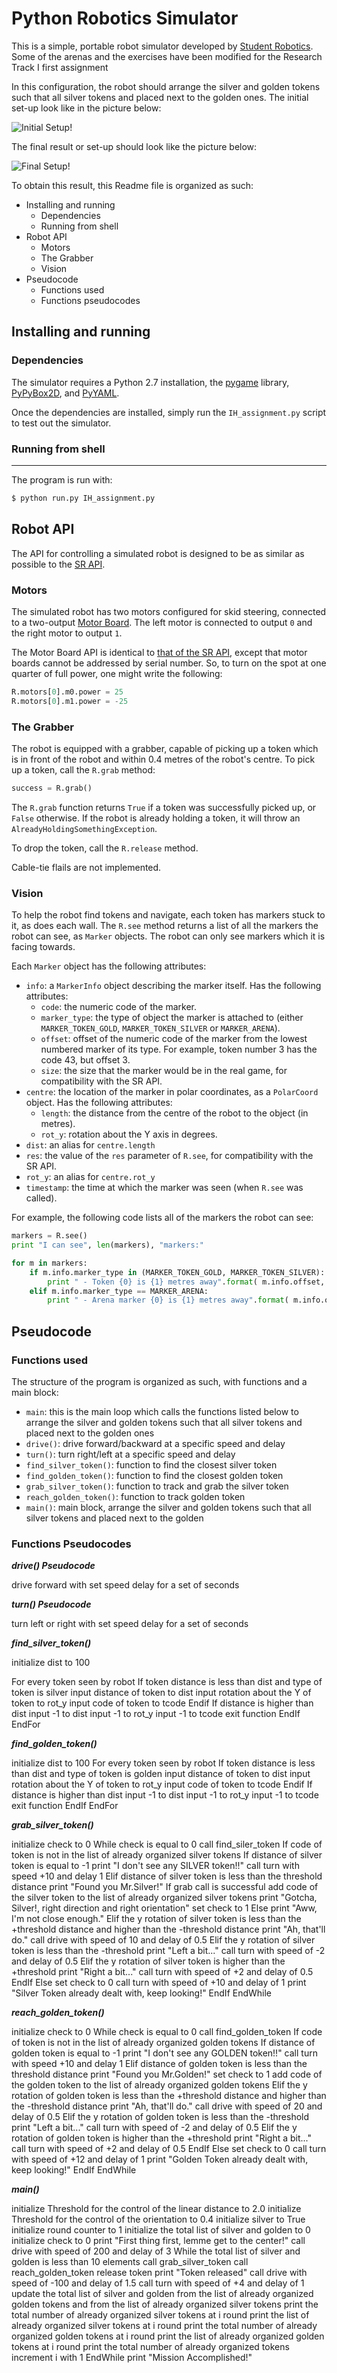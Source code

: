 Python Robotics Simulator
================================

This is a simple, portable robot simulator developed by [Student Robotics](https://studentrobotics.org).
Some of the arenas and the exercises have been modified for the Research Track I first assignment

In this configuration, the robot should arrange the silver and golden tokens such that all silver tokens and placed next to the golden ones.
The initial set-up look like in the picture below: 


![Initial Setup!](images/start.png "Start")


The final result or set-up should look like the picture below:


![Final Setup!](images/finish.png "Final")


To obtain this result, this Readme file is organized as such: 

* Installing and running
  * Dependencies
  * Running from shell
* Robot API
  * Motors
  * The Grabber 
  * Vision
* Pseudocode
  * Functions used 
  * Functions pseudocodes


Installing and running
----------------------

### Dependencies ###

The simulator requires a Python 2.7 installation, the [pygame](http://pygame.org/) library, [PyPyBox2D](https://pypi.python.org/pypi/pypybox2d/2.1-r331), and [PyYAML](https://pypi.python.org/pypi/PyYAML/).

Once the dependencies are installed, simply run the `IH_assignment.py` script to test out the simulator.

### Running from shell ###
-----------------------------

The program is run with:

```bash
$ python run.py IH_assignment.py
```

Robot API
---------

The API for controlling a simulated robot is designed to be as similar as possible to the [SR API][sr-api].

### Motors ###

The simulated robot has two motors configured for skid steering, connected to a two-output [Motor Board](https://studentrobotics.org/docs/kit/motor_board). The left motor is connected to output `0` and the right motor to output `1`.

The Motor Board API is identical to [that of the SR API](https://studentrobotics.org/docs/programming/sr/motors/), except that motor boards cannot be addressed by serial number. So, to turn on the spot at one quarter of full power, one might write the following:

```python
R.motors[0].m0.power = 25
R.motors[0].m1.power = -25
```

### The Grabber ###

The robot is equipped with a grabber, capable of picking up a token which is in front of the robot and within 0.4 metres of the robot's centre. To pick up a token, call the `R.grab` method:

```python
success = R.grab()
```

The `R.grab` function returns `True` if a token was successfully picked up, or `False` otherwise. If the robot is already holding a token, it will throw an `AlreadyHoldingSomethingException`.

To drop the token, call the `R.release` method.

Cable-tie flails are not implemented.

### Vision ###

To help the robot find tokens and navigate, each token has markers stuck to it, as does each wall. The `R.see` method returns a list of all the markers the robot can see, as `Marker` objects. The robot can only see markers which it is facing towards.

Each `Marker` object has the following attributes:

* `info`: a `MarkerInfo` object describing the marker itself. Has the following attributes:
  * `code`: the numeric code of the marker.
  * `marker_type`: the type of object the marker is attached to (either `MARKER_TOKEN_GOLD`, `MARKER_TOKEN_SILVER` or `MARKER_ARENA`).
  * `offset`: offset of the numeric code of the marker from the lowest numbered marker of its type. For example, token number 3 has the code 43, but offset 3.
  * `size`: the size that the marker would be in the real game, for compatibility with the SR API.
* `centre`: the location of the marker in polar coordinates, as a `PolarCoord` object. Has the following attributes:
  * `length`: the distance from the centre of the robot to the object (in metres).
  * `rot_y`: rotation about the Y axis in degrees.
* `dist`: an alias for `centre.length`
* `res`: the value of the `res` parameter of `R.see`, for compatibility with the SR API.
* `rot_y`: an alias for `centre.rot_y`
* `timestamp`: the time at which the marker was seen (when `R.see` was called).

For example, the following code lists all of the markers the robot can see:

```python
markers = R.see()
print "I can see", len(markers), "markers:"

for m in markers:
    if m.info.marker_type in (MARKER_TOKEN_GOLD, MARKER_TOKEN_SILVER):
        print " - Token {0} is {1} metres away".format( m.info.offset, m.dist )
    elif m.info.marker_type == MARKER_ARENA:
        print " - Arena marker {0} is {1} metres away".format( m.info.offset, m.dist )
```

[sr-api]: https://studentrobotics.org/docs/programming/sr/

Pseudocode
---------

### Functions used ### 

The structure of the program is organized as such, with functions and a main block: 
* `main`: this is the main loop which calls the functions listed below to arrange the silver and golden tokens such that all silver tokens and placed next to the golden ones
* `drive()`: drive forward/backward at a specific speed and delay
* `turn()`: turn right/left at a specific speed and delay
* `find_silver_token()`: function to find the closest silver token 
* `find_golden_token()`: function to find the closest golden token 
* `grab_silver_token()`: function to track and grab the silver token
* `reach_golden_token()`: function to track golden token
* `main()`: main block, arrange the silver and golden tokens such that all silver tokens and placed next to the golden

### Functions Pseudocodes ###

***drive() Pseudocode***

drive forward with set speed
delay for a set of seconds

***turn() Pseudocode***

turn left or right with set speed 
delay for a set of seconds

***find_silver_token()***

initialize dist to 100

For every token seen by robot
    If token distance is less than dist and type of token is silver 
      input distance of token to dist 
      input rotation about the Y of token to rot_y
      input code of token to tcode
    Endif 
    If distance is higher than dist 
      input -1 to dist 
      input -1 to rot_y
      input -1 to tcode
      exit function
    EndIf
EndFor

***find_golden_token()***

initialize dist to 100
For every token seen by robot
    If token distance is less than dist and type of token is golden 
      input distance of token to dist 
      input rotation about the Y of token to rot_y
      input code of token to tcode
    Endif 
    If distance is higher than dist 
      input -1 to dist 
      input -1 to rot_y
      input -1 to tcode
      exit function
    EndIf
EndFor

***grab_silver_token()***

initialize check to 0
While check is equal to 0
    call find_siler_token 
    If code of token is not in the list of already organized silver tokens
        If distance of silver token is equal to -1 
            print "I don't see any SILVER token!!"
            call turn with speed +10 and delay 1 
        Elif distance of silver token is less than the threshold distance
            print "Found you Mr.Silver!"
            If grab call is successful 
                add code of the silver token to the list of already organized silver tokens
                print "Gotcha, Silver!, right direction and right orientation"
                set check to 1 
            Else 
                print "Aww, I'm not close enough."
        Elif the y rotation of silver token is less than the +threshold distance and higher than the -threshold distance
                print "Ah, that'll do."
                call drive with speed of 10 and delay of 0.5
        Elif the y rotation of silver token is less than the -threshold 
                print "Left a bit..."
                call turn with speed of -2 and delay of 0.5
        Elif the y rotation of silver token is higher than the +threshold
                print "Right a bit..."
                call turn with speed of +2 and delay of 0.5
        EndIf
    Else 
        set check to 0
        call turn with speed of +10 and delay of 1
        print "Silver Token already dealt with, keep looking!"
    EndIf
EndWhile

***reach_golden_token()***

initialize check to 0
While check is equal to 0
    call find_golden_token 
    If code of token is not in the list of already organized golden tokens
        If distance of golden token is equal to -1 
            print "I don't see any GOLDEN token!!"
            call turn with speed +10 and delay 1 
        Elif distance of golden token is less than the threshold distance
            print "Found you Mr.Golden!"
            set check to 1
            add code of the golden token to the list of already organized golden tokens
        Elif the y rotation of golden token is less than the +threshold distance and higher than the -threshold distance
                print "Ah, that'll do."
                call drive with speed of 20 and delay of 0.5
        Elif the y rotation of golden token is less than the -threshold 
                print "Left a bit..."
                call turn with speed of -2 and delay of 0.5
        Elif the y rotation of golden token is higher than the +threshold
                print "Right a bit..."
                call turn with speed of +2 and delay of 0.5
        EndIf
    Else 
        set check to 0
        call turn with speed of +12 and delay of 1
        print "Golden Token already dealt with, keep looking!"
    EndIf
EndWhile

***main()***

initialize Threshold for the control of the linear distance to 2.0
initialize Threshold for the control of the orientation to 0.4
initialize silver to True 
initialize round counter to 1 
initialize the total list of silver and golden to 0
initialize check to 0
print "First thing first, lemme get to the center!"
call drive with speed of 200 and delay of 3
While the total list of silver and golden is less than 10 elements 
    call grab_silver_token
    call reach_golden_token
    release token
    print "Token released"
    call drive with speed of -100 and delay of 1.5
    call turn with speed of +4 and delay of 1
    update the total list of silver and golden from the list of already organized golden tokens and from the list of already organized silver tokens
    print the total number of already organized silver tokens at i round 
    print the list of already organized silver tokens at i round 
    print the total number of already organized golden tokens at i round 
    print the list of already organized golden tokens at i round 
    print the total number of already organized tokens
    increment i with 1
EndWhile
print "Mission Accomplished!"












